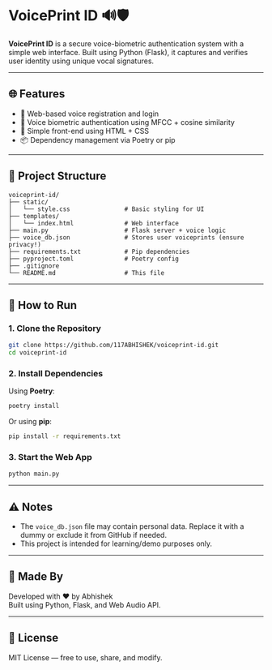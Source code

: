
# VoicePrint ID 🔊🛡️

**VoicePrint ID** is a secure voice-biometric authentication system with a simple web interface. Built using Python (Flask), it captures and verifies user identity using unique vocal signatures.

---

## 🌐 Features

- 🎤 Web-based voice registration and login
- 🔐 Voice biometric authentication using MFCC + cosine similarity
- 🧠 Simple front-end using HTML + CSS
- 📦 Dependency management via Poetry or pip

---

## 📂 Project Structure

```
voiceprint-id/
├── static/
│   └── style.css               # Basic styling for UI
├── templates/
│   └── index.html              # Web interface
├── main.py                     # Flask server + voice logic
├── voice_db.json               # Stores user voiceprints (ensure privacy!)
├── requirements.txt            # Pip dependencies
├── pyproject.toml              # Poetry config
├── .gitignore
└── README.md                   # This file
```

---

## 🚀 How to Run

### 1. Clone the Repository

```bash
git clone https://github.com/117ABHISHEK/voiceprint-id.git
cd voiceprint-id
```

### 2. Install Dependencies

Using **Poetry**:
```bash
poetry install
```

Or using **pip**:
```bash
pip install -r requirements.txt
```

### 3. Start the Web App

```bash
python main.py
```

---

## ⚠️ Notes

- The `voice_db.json` file may contain personal data. Replace it with a dummy or exclude it from GitHub if needed.
- This project is intended for learning/demo purposes only.

---

## 🙌 Made By

Developed with ❤️ by Abhishek  
Built using Python, Flask, and Web Audio API.

---

## 📜 License

MIT License — free to use, share, and modify.
